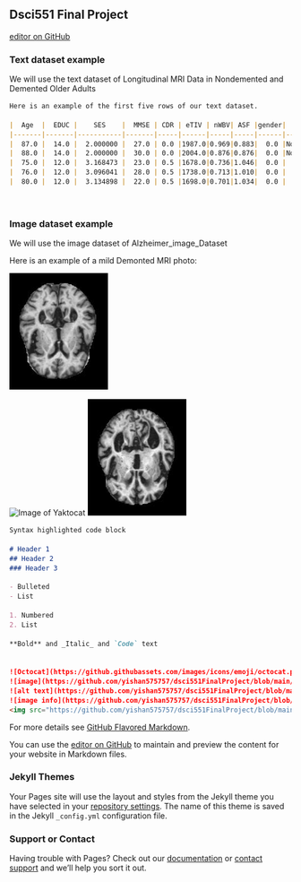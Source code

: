 ## Dsci551 Final Project 

[editor on GitHub](https://github.com/yishan575757/dsci551FinalProject/edit/gh-pages/index.md)

### Text dataset example

We will use the text dataset of Longitudinal MRI Data in Nondemented and Demented Older Adults


````markdown
Here is an example of the first five rows of our text dataset. 

|  Age  |  EDUC |    SES    |  MMSE | CDR | eTIV | nWBV| ASF |gender|   Group   |
|-------|-------|-----------|-------|-----|------|-----|-----|------|-----------|
|  87.0 |  14.0 |  2.000000 |  27.0 | 0.0 |1987.0|0.969|0.883|  0.0 |Nondemented|
|  88.0 |  14.0 |  2.000000 |  30.0 | 0.0 |2004.0|0.876|0.876|  0.0 |Nondemented|
|  75.0 |  12.0 |  3.168473 |  23.0 | 0.5 |1678.0|0.736|1.046|  0.0 |   Demented|
|  76.0 |  12.0 |  3.096041 |  28.0 | 0.5 |1738.0|0.713|1.010|  0.0 |   Demented|
|  80.0 |  12.0 |  3.134898 |  22.0 | 0.5 |1698.0|0.701|1.034|  0.0 |   Demented|




````
### Image dataset example

We will use the image dataset of Alzheimer_image_Dataset

Here is an example of a mild Demonted MRI photo: 

![try1](https://github.com/yishan575757/dsci551FinalProject/blob/main/Alzheimer_image_Dataset/all_image/mildDem134.jpg)


![Image of Yaktocat](https://octodex.github.com/images/yaktocat.png)
![anotherimage](https://github.com/yishan575757/dsci551FinalProject/blob/gh-pages/mildDem10.jpg)


```markdown
Syntax highlighted code block

# Header 1
## Header 2
### Header 3

- Bulleted
- List

1. Numbered
2. List

**Bold** and _Italic_ and `Code` text


![Octocat](https://github.githubassets.com/images/icons/emoji/octocat.png)
![image](https://github.com/yishan575757/dsci551FinalProject/blob/main/Alzheimer_image_Dataset/all_image/mildDem134.jpg)
![alt text](https://github.com/yishan575757/dsci551FinalProject/blob/main/Alzheimer_image_Dataset/all_image/mildDem134.jpg)
![image info](https://github.com/yishan575757/dsci551FinalProject/blob/main/Alzheimer_image_Dataset/all_image/mildDem134.jpg)
<img src="https://github.com/yishan575757/dsci551FinalProject/blob/main/Alzheimer_image_Dataset/all_image/mildDem134.jpg">
```
For more details see [GitHub Flavored Markdown](https://guides.github.com/features/mastering-markdown/).



You can use the [editor on GitHub](https://github.com/yishan575757/dsci551FinalProject/edit/gh-pages/index.md) to maintain and preview the content for your website in Markdown files.
### Jekyll Themes

Your Pages site will use the layout and styles from the Jekyll theme you have selected in your [repository settings](https://github.com/yishan575757/dsci551FinalProject/settings/pages). The name of this theme is saved in the Jekyll `_config.yml` configuration file.

### Support or Contact

Having trouble with Pages? Check out our [documentation](https://docs.github.com/categories/github-pages-basics/) or [contact support](https://support.github.com/contact) and we’ll help you sort it out.
